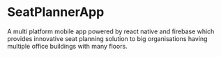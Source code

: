 # SeatPlannerApp
A multi platform mobile app powered by react native and firebase which provides innovative seat planning solution to big organisations having multiple office buildings with many floors.
